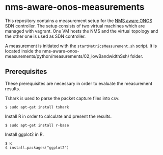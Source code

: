 # nms-aware-onos-measurements

This repository contains a measurement setup for the [NMS aware ONOS](https://github.com/lsinfo3/nms-aware-onos/tree/networkManagement-1.12) SDN controller. The setup consists of two virtual machines which are managed with vagrant. One VM hosts the NMS and the virtual topology and the other one is used as SDN controller.

A measurement is initiated with the `startMetricsMeasurement.sh` script. It is located inside the nms-aware-onos-measurements/python/measurements/02_lowBandwidthSsh/ folder.

## Prerequisites
These prerequisites are necessary in order to evaluate the measurement results.

Tshark is used to parse the packet capture files into csv.
```
$ sudo apt-get install tshark
```
Install R in order to calculate and present the results.
```
$ sudo apt-get install r-base
```
Install ggplot2 in R.
```
$ R
$ install.packages("ggplot2")
```
